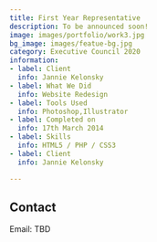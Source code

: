 ```yaml
---
title: First Year Representative
description: To be announced soon!
image: images/portfolio/work3.jpg
bg_image: images/featue-bg.jpg
category: Executive Council 2020
information:
- label: Client
  info: Jannie Kelonsky
- label: What We Did
  info: Website Redesign
- label: Tools Used
  info: Photoshop,Illustrator
- label: Completed on
  info: 17th March 2014
- label: Skills
  info: HTML5 / PHP / CSS3
- label: Client
  info: Jannie Kelonsky

---
```

## Contact

Email: TBD